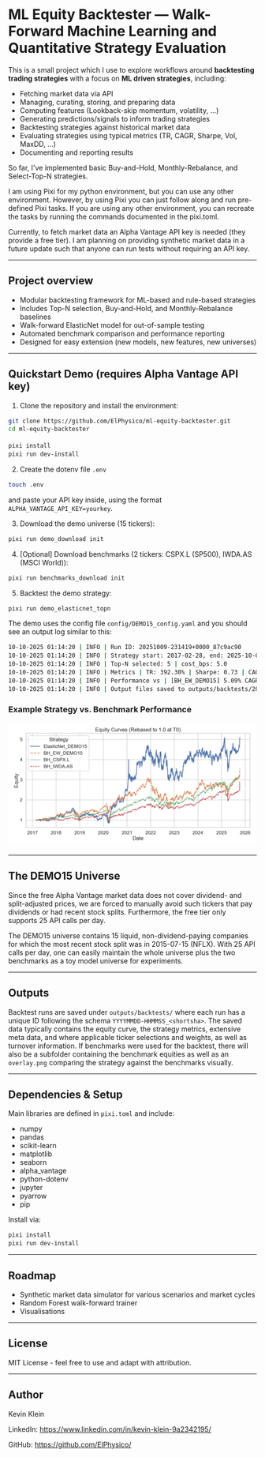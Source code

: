 # ML Equity Backtester — Walk-Forward Machine Learning and Quantitative Strategy Evaluation

This is a small project which I use to explore workflows around **backtesting trading strategies** with a focus on **ML driven strategies**, including:
- Fetching market data via API
- Managing, curating, storing, and preparing data
- Computing features (Lookback-skip momentum, volatility, ...)
- Generating predictions/signals to inform trading strategies
- Backtesting strategies against historical market data
- Evaluating strategies using typical metrics (TR, CAGR, Sharpe, Vol, MaxDD, ...)
- Documenting and reporting results

So far, I've implemented basic Buy-and-Hold, Monthly-Rebalance, and Select-Top-N strategies.

I am using Pixi for my python environment, but you can use any other environment. However, by using Pixi you can just follow along and run pre-defined Pixi tasks. If you are using any other environment, you can recreate the tasks by running the commands documented in the pixi.toml.

Currently, to fetch market data an Alpha Vantage API key is needed (they provide a free tier). I am planning on providing synthetic market data in a future update such that anyone can run tests without requiring an API key.

---

## Project overview

- Modular backtesting framework for ML-based and rule-based strategies
- Includes Top-N selection, Buy-and-Hold, and Monthly-Rebalance baselines
- Walk-forward ElasticNet model for out-of-sample testing
- Automated benchmark comparison and performance reporting
- Designed for easy extension (new models, new features, new universes)

---

## Quickstart Demo (requires Alpha Vantage API key)

1. Clone the repository and install the environment:
```bash
git clone https://github.com/ElPhysico/ml-equity-backtester.git
cd ml-equity-backtester

pixi install
pixi run dev-install
```

2. Create the dotenv file `.env`
```bash
touch .env
```
and paste your API key inside, using the format `ALPHA_VANTAGE_API_KEY=yourkey`.

3. Download the demo universe (15 tickers):
```bash
pixi run demo_download init
```

4. [Optional] Download benchmarks (2 tickers: CSPX.L (SP500), IWDA.AS (MSCI World)):
```bash
pixi run benchmarks_download init
```

5. Backtest the demo strategy:
```bash
pixi run demo_elasticnet_topn
```

The demo uses the config file `config/DEMO15_config.yaml` and you should see an output log similar to this:
```bash
10-10-2025 01:14:20 | INFO | Run ID: 20251009-231419+0000_87c9ac90
10-10-2025 01:14:20 | INFO | Strategy start: 2017-02-28, end: 2025-10-07
10-10-2025 01:14:20 | INFO | Top-N selected: 5 | cost_bps: 5.0
10-10-2025 01:14:20 | INFO | Metrics | TR: 392.30% | Sharpe: 0.73 | CAGR: 20.35% | MaxDD: 46.68% | ann_vol: 33.09% | ann_avg_turnover: 104.83%
10-10-2025 01:14:20 | INFO | Performance vs | [BH_EW_DEMO15] 5.09% CAGR, 0.02 Sharpe | [BH_EW_IWDA.AS] 9.20% CAGR, 0.04 Sharpe | [BH_EW_CSPX.L] 5.85% CAGR, -0.15 Sharpe
10-10-2025 01:14:20 | INFO | Output files saved to outputs/backtests/20251009-231419+0000_87c9ac90
```

### Example Strategy vs. Benchmark Performance
![Strategy vs Benchmark Overlay](docs/images/overlay_demo.png)

---

## The DEMO15 Universe

Since the free Alpha Vantage market data does not cover dividend- and split-adjusted prices, we are forced to manually avoid such tickers that pay dividends or had recent stock splits. Furthermore, the free tier only supports 25 API calls per day.

The DEMO15 universe contains 15 liquid, non-dividend-paying companies for which the most recent stock split was in 2015-07-15 (NFLX). With 25 API calls per day, one can easily maintain the whole universe plus the two benchmarks as a toy model universe for experiments.

---

## Outputs

Backtest runs are saved under `outputs/backtests/` where each run has a unique ID following the schema `YYYYMMDD-HHMMSS_<shortsha>`. The saved data typically contains the equity curve, the strategy metrics, extensive meta data, and where applicable ticker selections and weights, as well as turnover information. If benchmarks were used for the backtest, there will also be a subfolder containing the benchmark equities as well as an `overlay.png` comparing the strategy against the benchmarks visually.

---

## Dependencies & Setup

Main libraries are defined in `pixi.toml` and include:
- numpy
- pandas
- scikit-learn
- matplotlib
- seaborn
- alpha_vantage
- python-dotenv
- jupyter
- pyarrow
- pip

Install via:
```bash
pixi install
pixi run dev-install
```

---

## Roadmap

- Synthetic market data simulator for various scenarios and market cycles
- Random Forest walk-forward trainer
- Visualisations

---

## License

MIT License - feel free to use and adapt with attribution.

---

## Author

Kevin Klein

LinkedIn: https://www.linkedin.com/in/kevin-klein-9a2342195/

GitHub: https://github.com/ElPhysico/
